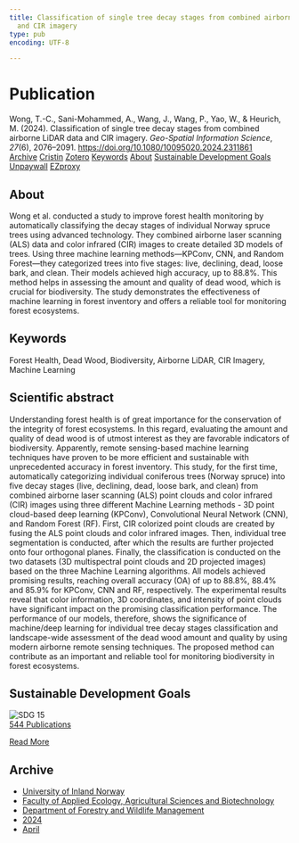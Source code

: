 ```yaml
---
title: Classification of single tree decay stages from combined airborne LiDAR data
  and CIR imagery
type: pub
encoding: UTF-8

---
```

<h1>Publication</h1>
<article id="csl-bib-container-KYDW4W5J" class="csl-bib-container">
  <div class="csl-bib-body"> <div class="csl-entry">Wong, T.-C., Sani-Mohammed, A., Wang, J., Wang, P., Yao, W., &#38; Heurich, M. (2024). Classification of single tree decay stages from combined airborne LiDAR data and CIR imagery. <i>Geo-Spatial Information Science</i>, <i>27</i>(6), 2076–2091. <a href="https://doi.org/10.1080/10095020.2024.2311861">https://doi.org/10.1080/10095020.2024.2311861</a></div> </div>
  <div class="csl-bib-buttons">
    <a href="#taxonomy-article-KYDW4W5J" alt="archive" class="csl-bib-button">Archive</a>
    <a href="https://app.cristin.no/results/show.jsf?id=2259246" alt="Cristin" class="csl-bib-button">Cristin</a>
    <a href="http://zotero.org/groups/5881554/items/KYDW4W5J" alt="Zotero" class="csl-bib-button">Zotero</a>
    <a href="#keywords-article-KYDW4W5J" alt="keywords" class="csl-bib-button">Keywords</a>
    <a href="#about-article-KYDW4W5J" alt="about_pub" class="csl-bib-button">About</a>
    <a href="#sdg-article-KYDW4W5J" alt="sdg" class="csl-bib-button">Sustainable Development Goals</a>
    <a href="https://www.tandfonline.com/doi/pdf/10.1080/10095020.2024.2311861?needAccess=true" alt="Unpaywall" class="csl-bib-button">Unpaywall</a>
    <a href="https://www.tandfonline.com/doi/pdf/10.1080/10095020.2024.2311861?needAccess=true" alt="EZproxy" class="csl-bib-button">EZproxy</a>
  </div>
  <div id="csl-bib-meta-container-KYDW4W5J"></div>
</article>
<div id="csl-bib-meta-KYDW4W5J" class="csl-bib-meta">
  <article id="about-article-KYDW4W5J" class="about_pub-article">
    <h1>About</h1>
    Wong et al. conducted a study to improve forest health monitoring by automatically classifying the decay stages of individual Norway spruce trees using advanced technology. They combined airborne laser scanning (ALS) data and color infrared (CIR) images to create detailed 3D models of trees. Using three machine learning methods—KPConv, CNN, and Random Forest—they categorized trees into five stages: live, declining, dead, loose bark, and clean. Their models achieved high accuracy, up to 88.8%. This method helps in assessing the amount and quality of dead wood, which is crucial for biodiversity. The study demonstrates the effectiveness of machine learning in forest inventory and offers a reliable tool for monitoring forest ecosystems.
  </article>
  <article id="keywords-article-KYDW4W5J" class="keywords-article">
    <h1>Keywords</h1>
    Forest Health, Dead Wood, Biodiversity, Airborne LiDAR, CIR Imagery, Machine Learning
  </article>
  <article id="abstract-article-KYDW4W5J" class="abstract-article">
    <h1>Scientific abstract</h1>
    Understanding forest health is of great importance for the conservation of the integrity of forest ecosystems. In this regard, evaluating the amount and quality of dead wood is of utmost interest as they are favorable indicators of biodiversity. Apparently, remote sensing-based machine learning techniques have proven to be more efficient and sustainable with unprecedented accuracy in forest inventory. This study, for the first time, automatically categorizing individual coniferous trees (Norway spruce) into five decay stages (live, declining, dead, loose bark, and clean) from combined airborne laser scanning (ALS) point clouds and color infrared (CIR) images using three different Machine Learning methods - 3D point cloud-based deep learning (KPConv), Convolutional Neural Network (CNN), and Random Forest (RF). First, CIR colorized point clouds are created by fusing the ALS point clouds and color infrared images. Then, individual tree segmentation is conducted, after which the results are further projected onto four orthogonal planes. Finally, the classification is conducted on the two datasets (3D multispectral point clouds and 2D projected images) based on the three Machine Learning algorithms. All models achieved promising results, reaching overall accuracy (OA) of up to 88.8%, 88.4% and 85.9% for KPConv, CNN and RF, respectively. The experimental results reveal that color information, 3D coordinates, and intensity of point clouds have significant impact on the promising classification performance. The performance of our models, therefore, shows the significance of machine/deep learning for individual tree decay stages classification and landscape-wide assessment of the dead wood amount and quality by using modern airborne remote sensing techniques. The proposed method can contribute as an important and reliable tool for monitoring biodiversity in forest ecosystems.
  </article>
  <article id="sdg-article-KYDW4W5J" class="sdg-article">
    <h1>Sustainable Development Goals</h1>
    <div class="sdg-container"><div id="sdg15" class="sdg">
        <img src="{{< params subfolder >}}images/sdg/sdg15_en.png" class="image" alt="SDG 15">
        <div class="sdg-overlay">
          <a href="{{< params subfolder >}}en/archive/?sdg=15#archive" class="sdg-publication-count"><span>544</span> Publications</a>
          <p><a href="https://sdgs.un.org/goals/goal15" class="sdg-read-more">Read More</a></p>
        </div>
      </div></div>
  </article>
  <article id="taxonomy-article-KYDW4W5J" class="taxonomy-article">
    <h1>Archive</h1>
    <ul>
      <li><a href="{{< params subfolder >}}en/archive/?key=3DCRN523">University of Inland Norway</a></li>
      <li><a href="{{< params subfolder >}}en/archive/?key=T77LXH6D">Faculty of Applied Ecology, Agricultural Sciences and Biotechnology</a></li>
      <li><a href="{{< params subfolder >}}en/archive/?key=7TRARPE3">Department of Forestry and Wildlife Management</a></li>
      <li><a href="{{< params subfolder >}}en/archive/?key=A4XX8HDP">2024</a></li>
      <li><a href="{{< params subfolder >}}en/archive/?key=KY9TTFZF">April</a></li>
    </ul>
  </article>
</div>
